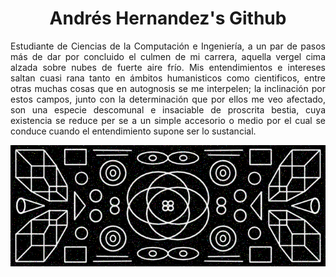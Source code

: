 <h1 align="center">
  Andrés Hernandez's Github
</h1>

<p align="justify">
Estudiante de Ciencias de la Computación e Ingeniería, a un par de pasos más de dar por concluido el culmen de mi carrera, aquella vergel cima alzada sobre nubes de fuerte aire frío. Mis entendimientos e intereses saltan cuasi rana tanto en ámbitos humanisticos como cientificos, entre otras muchas cosas que en autognosis se me interpelen; la inclinación por estos campos, junto con la determinación que por ellos me veo afectado, son una especie descomunal e insaciable de proscrita bestia, cuya existencia se reduce per se a un simple accesorio o medio por el cual se conduce cuando el entendimiento supone ser lo sustancial.
</p>

<div align="center">
<a href="https://jetzalterity.neocities.org/"><img src="https://raw.githubusercontent.com/ainfanthe/ainfanthe/main/assets/art.png"/></a>
</div>
